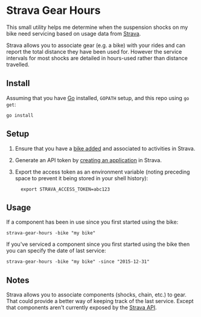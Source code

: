 # Strava Gear Hours

This small utility helps me determine when the suspension shocks on my bike
need servicing based on usage data from [Strava][].

[Strava]: https://www.strava.com/

Strava allows you to associate gear (e.g. a bike) with your rides and can
report the total distance they have been used for. However the service
intervals for most shocks are detailed in hours-used rather than distance
travelled.

## Install

Assuming that you have [Go][] installed, `GOPATH` setup, and this repo using
`go get`:

    go install

[Go]: https://golang.org

## Setup

1. Ensure that you have a [bike added][] and associated to activities in Strava.
1. Generate an API token by [creating an application][] in Strava.
1. Export the access token as an environment variable (noting preceding
   space to prevent it being stored in your shell history):

         export STRAVA_ACCESS_TOKEN=abc123

[bike added]: https://www.strava.com/settings/gear
[creating an application]: https://www.strava.com/settings/api

## Usage

If a component has been in use since you first started using the bike:

    strava-gear-hours -bike "my bike"

If you've serviced a component since you first started using the bike then
you can specify the date of last service:

    strava-gear-hours -bike "my bike" -since "2015-12-31"

## Notes

Strava allows you to associate components (shocks, chain, etc.) to gear.
That could provide a better way of keeping track of the last service. Except
that components aren't currently exposed by the [Strava API][].

[Strava API]: https://strava.github.io/api/
